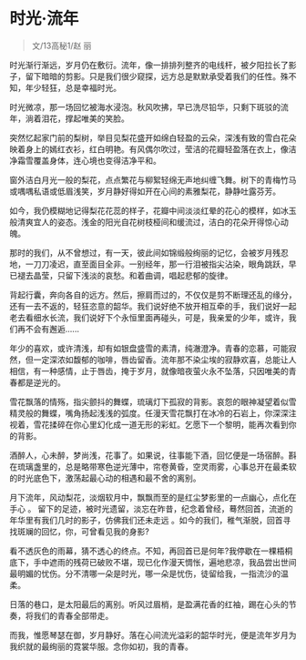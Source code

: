 # 时光·流年

> 文/13高秘1/赵 丽

时光渐行渐远，岁月仍在敷衍。流年，像一排排列整齐的电线杆，被夕阳拉长了影子，留下暗暗的剪影。只是我们很少窥探，远方总是默默承受着我们的任性。殊不知，年少轻狂，总是幸福时光。  

时光微凉，那一场回忆被海水浸泡。秋风吹拂，早已洗尽铅华，只剩下斑驳的流年，淌着泪花，撑起唯美的笑脸。  

突然忆起家门前的梨树，举目见梨花盛开如绵白轻盈的云朵，深浅有致的雪白花朵映着身上的嫣红衣衫，红白明艳。有风偶尔吹过，莹洁的花瓣轻盈落在衣上，像洁净霜雪覆盖身体，连心境也变得洁净平和。  

窗外洁白月光一般的梨花，点点繁花与柳絮轻绵无声地纠缠飞舞。树下的青梅竹马或喁喁私语或低眉浅笑，岁月静好得如开在心间的素雅梨花，静静吐露芬芳。  

如今，我仍模糊地记得梨花花蕊的样子，花瓣中间淡淡红晕的花心的模样，如冰玉般清爽宜人的姿态。浅金的阳光自花树枝桠间和缓流过，洁白的花朵开得惊心动魄。  

那时的我们，从不曾想过，有一天，彼此间如锦缎般绚丽的记忆，会被岁月残忍地，一刀刀凌迟，直至面目全非。一别经年，那一行泪被指尖沾染，眼角跳跃，早已褪去晶莹，只留下浅淡的哀愁。和着曲调，唱起悲郁的旋律。  

背起行囊，奔向各自的远方。然后，擦肩而过的，不仅仅是剪不断理还乱的缘分，还有一去不返的，轻狂恣意的韶华。我们说好绝不放开相互牵的手，我们说好一起老去看细水长流，我们说好下个永恒里面再碰头，可是，我亲爱的少年，或许，我们再不会有邂逅......  

年少的喜欢，或许清浅，却有如银盘盛雪的素清，纯澈澄净。青春的恋慕，可能寂然，但一定深浓如馥郁的咖啡，唇齿留香。流年那不染尘埃的寂静欢喜，总能让人相信，有一种感情，止于唇齿，掩于岁月，就像暗夜萤火永不坠落，只因唯美的青春都是逆光的。  

雪花飘落的情殇，指尖颤抖的舞蝶，琉璃灯下孤寂的背影。哀怨的眼神凝望着似雪精灵般的舞蝶，嘴角扬起浅浅的弧度。任漫天雪花飘打在冰冷的石岩上，你深深注视着，雪花揉碎在你心里幻化成一道无形的彩虹。乞愿下一个黎明，能再次看到你的背影。  

酒醉人，心未醉，梦尚浅，花事了。如果说，往事能下酒，回忆便是一场宿醉。斟在琉璃盏里的，总是略带寒色逆光薄中，帘卷黄昏，空灵雨雾，心事总开在最柔软的时光底色下，激荡起最心动的相遇和最不舍的离别。  

月下流年，风动梨花，淡烟软月中，飘飘而至的是红尘梦影里的一点幽心，点化在手心 。 留下的足迹，被时光遗留，淡忘在昨昔，纪念着曾经，蓦然回首，流逝的年华里有我们几时的影子，仿佛我们还未走远 。如今的我们，稚气渐脱，回首寻找斑斓的回忆，你，可曾看见我的身影?  

看不透灰色的雨幕，猜不透心的终点。不知，再回首已是何年?我停歇在一棵梧桐底下，手中遮雨的残荷已破败不堪，现已化作漫天惆怅，遍地悲凉，我品尝出世间最明媚的忧伤。分不清哪一朵是时光，哪一朵是忧伤，徒留给我，一指流沙的温柔。  

日落的巷口，是太阳最后的离别。听风过眉梢，是盈满花香的红袖，踢在心头的节奏，将我们的青春全部带走。  

而我，惟愿琴瑟在御，岁月静好。落在心间流光溢彩的韶华时光，便是流年岁月为我织就的最绚丽的霓裳华服。念你如初，我的青春。  
